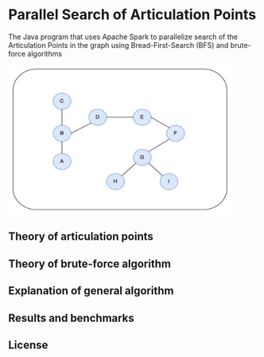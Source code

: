 # Parallel Search of Articulation Points
The Java program that uses Apache Spark to parallelize search of the Articulation Points in the graph using Bread-First-Search (BFS) and brute-force algorithms

<img src="https://github.com/A-Rakhmatullaev/Parallel-Articulation-Points/blob/main/readme/initial.png" alt="initial" width="450" height="300"/>

## Theory of articulation points

## Theory of brute-force algorithm

## Explanation of general algorithm

## Results and benchmarks

## License
